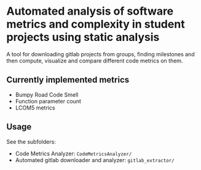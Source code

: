 # Automated analysis of software metrics and complexity in student projects using static analysis

A tool for downloading gitlab projects from groups, finding milestones and then compute, visualize and compare different code metrics on them.

## Currently implemented metrics
- Bumpy Road Code Smell
- Function parameter count
- LCOM5 metrics

## Usage
See the subfolders:

- Code Metrics Analyzer: `CodeMetricsAnalyzer/`
- Automated gitlab downloader and analyzer: `gitlab_extractor/`